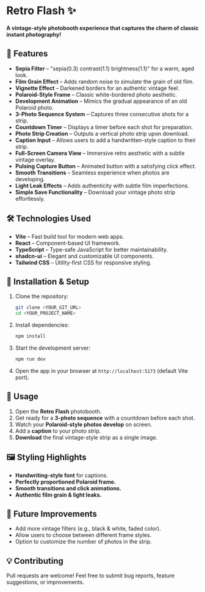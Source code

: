 # Retro Flash ✨

**A vintage-style photobooth experience that captures the charm of classic instant photography!**

## 📸 Features

- **Sepia Filter** – "sepia(0.3) contrast(1.1) brightness(1.1)" for a warm, aged look.
- **Film Grain Effect** – Adds random noise to simulate the grain of old film.
- **Vignette Effect** – Darkened borders for an authentic vintage feel.
- **Polaroid-Style Frame** – Classic white-bordered photo aesthetic.
- **Development Animation** – Mimics the gradual appearance of an old Polaroid photo.
- **3-Photo Sequence System** – Captures three consecutive shots for a strip.
- **Countdown Timer** – Displays a timer before each shot for preparation.
- **Photo Strip Creation** – Outputs a vertical photo strip upon download.
- **Caption Input** – Allows users to add a handwritten-style caption to their strip.
- **Full-Screen Camera View** – Immersive retro aesthetic with a subtle vintage overlay.
- **Pulsing Capture Button** – Animated button with a satisfying click effect.
- **Smooth Transitions** – Seamless experience when photos are developing.
- **Light Leak Effects** – Adds authenticity with subtle film imperfections.
- **Simple Save Functionality** – Download your vintage photo strip effortlessly.

## 🛠️ Technologies Used

- **Vite** – Fast build tool for modern web apps.
- **React** – Component-based UI framework.
- **TypeScript** – Type-safe JavaScript for better maintainability.
- **shadcn-ui** – Elegant and customizable UI components.
- **Tailwind CSS** – Utility-first CSS for responsive styling.

## 🚀 Installation & Setup

1. Clone the repository:
   ```sh
   git clone <YOUR_GIT_URL>
   cd <YOUR_PROJECT_NAME>
   ```
2. Install dependencies:
   ```sh
   npm install
   ```
3. Start the development server:
   ```sh
   npm run dev
   ```
4. Open the app in your browser at `http://localhost:5173` (default Vite port).

## 📂 Usage

1. Open the **Retro Flash** photobooth.
2. Get ready for a **3-photo sequence** with a countdown before each shot.
3. Watch your **Polaroid-style photos develop** on screen.
4. Add a **caption** to your photo strip.
5. **Download** the final vintage-style strip as a single image.

## 🖼️ Styling Highlights

- **Handwriting-style font** for captions.
- **Perfectly proportioned Polaroid frame.**
- **Smooth transitions and click animations.**
- **Authentic film grain & light leaks.**

## 📢 Future Improvements

- Add more vintage filters (e.g., black & white, faded color).
- Allow users to choose between different frame styles.
- Option to customize the number of photos in the strip.

## 💡 Contributing

Pull requests are welcome! Feel free to submit bug reports, feature suggestions, or improvements.

